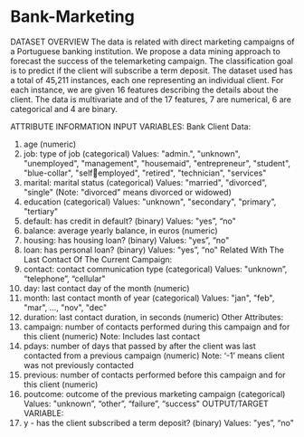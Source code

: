# Bank-Marketing
DATASET OVERVIEW
The data is related with direct marketing campaigns of a Portuguese banking institution. We 
propose a data mining approach to forecast the success of the telemarketing campaign. The 
classification goal is to predict if the client will subscribe a term deposit.
The dataset used has a total of 45,211 instances, each one representing an individual client. For 
each instance, we are given 16 features describing the details about the client.
The data is multivariate and of the 17 features, 7 are numerical, 6 are categorical and 4 are 
binary.

ATTRIBUTE INFORMATION
INPUT VARIABLES:
Bank Client Data:
1. age (numeric)
2. job: type of job (categorical) Values: "admin.", "unknown", "unemployed", 
"management", "housemaid", "entrepreneur", "student", "blue-collar", "selfemployed", "retired", "technician", "services"
3. marital: marital status (categorical) Values: "married", "divorced", "single" (Note: 
"divorced" means divorced or widowed)
4. education (categorical) Values: "unknown", "secondary", "primary", "tertiary"
5. default: has credit in default? (binary) Values: "yes”, “no"
6. balance: average yearly balance, in euros (numeric)
7. housing: has housing loan? (binary) Values: "yes”, “no"
8. loan: has personal loan? (binary) Values: "yes”, “no"
Related With The Last Contact Of The Current Campaign:
9. contact: contact communication type (categorical) Values: "unknown”, “telephone”, 
“cellular"
10. day: last contact day of the month (numeric)
11. month: last contact month of year (categorical) Values: "jan", "feb", "mar", ..., "nov", 
"dec"
12. duration: last contact duration, in seconds (numeric)
Other Attributes:
13. campaign: number of contacts performed during this campaign and for this client 
(numeric) Note: Includes last contact
14. pdays: number of days that passed by after the client was last contacted from a 
previous campaign (numeric) Note: ‘-1’ means client was not previously contacted
15. previous: number of contacts performed before this campaign and for this client 
(numeric)
16. poutcome: outcome of the previous marketing campaign (categorical) Values: 
"unknown”, “other”, “failure”, “success"
OUTPUT/TARGET VARIABLE:
17. y - has the client subscribed a term deposit? (binary) Values: "yes”, “no"
